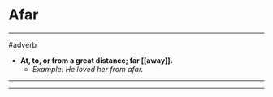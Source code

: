 # Afar
---
#adverb
- **At, to, or from a great distance; far [[away]].**
	- _Example: He loved her from afar._
---
---
